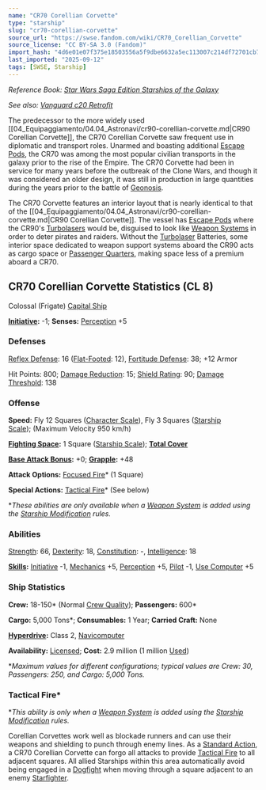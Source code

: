 ```yaml
---
name: "CR70 Corellian Corvette"
type: "starship"
slug: "cr70-corellian-corvette"
source_url: "https://swse.fandom.com/wiki/CR70_Corellian_Corvette"
source_license: "CC BY-SA 3.0 (Fandom)"
import_hash: "4d6e01e07f375e18503556a5f9dbe6632a5ec113007c214df72701cb7107f247"
last_imported: "2025-09-12"
tags: [SWSE, Starship]
---
```

*Reference Book: [Star Wars Saga Edition Starships of the Galaxy](https://swse.fandom.com/wiki/Star_Wars_Saga_Edition_Starships_of_the_Galaxy)*

*See also: [Vanguard c20 Retrofit](https://swse.fandom.com/wiki/Vanguard_c20_Retrofit)*

The predecessor to the more widely used [[04_Equipaggiamento/04.04_Astronavi/cr90-corellian-corvette.md|CR90 Corellian Corvette]], the CR70 Corellian Corvette saw frequent use in diplomatic and transport roles. Unarmed and boasting additional [Escape Pods](https://swse.fandom.com/wiki/Escape_Pods), the CR70 was among the most popular civilian transports in the galaxy prior to the rise of the Empire. The CR70 Corvette had been in service for many years before the outbreak of the Clone Wars, and though it was considered an older design, it was still in production in large quantities during the years prior to the battle of [Geonosis](https://swse.fandom.com/wiki/Geonosis).

The CR70 Corvette features an interior layout that is nearly identical to that of the [[04_Equipaggiamento/04.04_Astronavi/cr90-corellian-corvette.md|CR90 Corellian Corvette]]. The vessel has [Escape Pods](https://swse.fandom.com/wiki/Escape_Pods) where the CR90's [Turbolasers](https://swse.fandom.com/wiki/Turbolasers) would be, disguised to look like [Weapon Systems](https://swse.fandom.com/wiki/Weapon_Systems) in order to deter pirates and raiders. Without the [Turbolaser](https://swse.fandom.com/wiki/Turbolaser) Batteries, some interior space dedicated to weapon support systems aboard the CR90 acts as cargo space or [Passenger Quarters](https://swse.fandom.com/wiki/Passenger_Quarters), making space less of a premium aboard a CR70.

## CR70 Corellian Corvette Statistics (CL 8)
Colossal (Frigate) [Capital Ship](https://swse.fandom.com/wiki/Capital_Ship)

**[Initiative](https://swse.fandom.com/wiki/Initiative):** -1; **Senses:** [Perception](https://swse.fandom.com/wiki/Perception) +5
### Defenses
[Reflex Defense](https://swse.fandom.com/wiki/Reflex_Defense_(Vehicles)): 16 ([Flat-Footed](https://swse.fandom.com/wiki/Flat-Footed): 12), [Fortitude Defense](https://swse.fandom.com/wiki/Fortitude_Defense_(Vehicles)): 38; +12 Armor

Hit Points: 800; [Damage Reduction](https://swse.fandom.com/wiki/Damage_Reduction): 15; [Shield Rating](https://swse.fandom.com/wiki/Shield_Rating): 90; [Damage Threshold](https://swse.fandom.com/wiki/Damage_Threshold_(Vehicles)): 138
### Offense
**Speed:** Fly 12 Squares ([Character Scale](https://swse.fandom.com/wiki/Character_Scale)), Fly 3 Squares ([Starship Scale](https://swse.fandom.com/wiki/Starship_Scale)); (Maximum Velocity 950 km/h)

**[Fighting Space](https://swse.fandom.com/wiki/Fighting_Space):** 1 Square ([Starship Scale](https://swse.fandom.com/wiki/Starship_Scale)); **[Total Cover](https://swse.fandom.com/wiki/Total_Cover)**

**[Base Attack Bonus](https://swse.fandom.com/wiki/Base_Attack_Bonus):** +0; **[Grapple](https://swse.fandom.com/wiki/Grapple):** +48

**Attack Options:** [Focused Fire](https://swse.fandom.com/wiki/Focused_Fire)* (1 Square)

**Special Actions:** [Tactical Fire](https://swse.fandom.com/wiki/Tactical_Fire)* (See below)

**These abilities are only available when a [Weapon System](https://swse.fandom.com/wiki/Weapon_System) is added using the [Starship Modification](https://swse.fandom.com/wiki/Starship_Modification) rules.*
### Abilities
[Strength](https://swse.fandom.com/wiki/Strength): 66, [Dexterity](https://swse.fandom.com/wiki/Dexterity): 18, [Constitution](https://swse.fandom.com/wiki/Constitution): -, [Intelligence](https://swse.fandom.com/wiki/Intelligence): 18

**[Skills](https://swse.fandom.com/wiki/Skills):** [Initiative](https://swse.fandom.com/wiki/Initiative) -1, [Mechanics](https://swse.fandom.com/wiki/Mechanics) +5, [Perception](https://swse.fandom.com/wiki/Perception) +5, [Pilot](https://swse.fandom.com/wiki/Pilot) -1, [Use Computer](https://swse.fandom.com/wiki/Use_Computer) +5
### Ship Statistics
**Crew:** 18-150* (Normal [Crew Quality](https://swse.fandom.com/wiki/Crew_Quality)); **Passengers:** 600*

**Cargo:** 5,000 Tons*; **Consumables:** 1 Year; **Carried Craft:** None

**[Hyperdrive](https://swse.fandom.com/wiki/Hyperdrive):** Class 2, [Navicomputer](https://swse.fandom.com/wiki/Navicomputer)

**Availability:** [Licensed](https://swse.fandom.com/wiki/Licensed); **Cost:** 2.9 million (1 million [Used](https://swse.fandom.com/wiki/Used))

**Maximum values for different configurations; typical values are Crew: 30, Passengers: 250, and Cargo: 5,000 Tons.*

### Tactical Fire*
**This ability is only when a [Weapon System](https://swse.fandom.com/wiki/Weapon_System) is added using the [Starship Modification](https://swse.fandom.com/wiki/Starship_Modification) rules.*

Corellian Corvettes work well as blockade runners and can use their weapons and shielding to punch through enemy lines. As a [Standard Action](https://swse.fandom.com/wiki/Standard_Action), a CR70 Corellian Corvette can forgo all attacks to provide [Tactical Fire](https://swse.fandom.com/wiki/Tactical_Fire) to all adjacent squares. All allied Starships within this area automatically avoid being engaged in a [Dogfight](https://swse.fandom.com/wiki/Dogfight) when moving through a square adjacent to an enemy [Starfighter](https://swse.fandom.com/wiki/Starfighter).